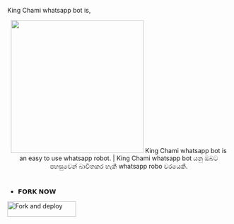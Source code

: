 King Chami whatsapp bot is,
<p align="center"> 
</p>
<p align="center">
<img src="https://i.ibb.co/64M0cdQ/68747470733a2f2f74656c656772612e70682f66696c652f3639613834623435343830383762303661666566342e6a7067-f.jpg" width="300" height="300"/>
      King Chami whatsapp bot is an easy to use whatsapp robot.   |  King Chami whatsapp bot යනු ඔබට පහසුවෙන් බාවිතකර හැකි whatsapp robo වරයෙකි.

# 
* 𝗙𝗢𝗥𝗞 𝗡𝗢𝗪

<p align="left">
<a href="https://github.com/hsvmedia/king-chami03/fork"><img align="center" src="https://telegra.ph/file/3514997e86c4bb12d8f67.png" alt="Fork and deploy" height="35" width="155" /></a
hi 
kasstiya
